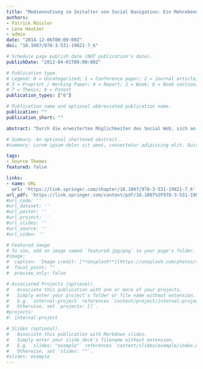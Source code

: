 ```yaml
---
title: "Mediennutzung im Zeitalter von Social Navigation: Ein Mehrebenen-Ansatz zur theoretischen Modellierung von Selektionsprozessen im Internet."
authors:
- Patrick Rössler
- Lena Hautzer
- admin
date: "2014-12-06T00:00:00Z"
doi: "10.1007/978-3-531-19821-7_6"

# Schedule page publish date (NOT publication's date).
publishDate: "2012-04-01T00:00:00Z"

# Publication type.
# Legend: 0 = Uncategorized; 1 = Conference paper; 2 = Journal article;
# 3 = Preprint / Working Paper; 4 = Report; 5 = Book; 6 = Book section;
# 7 = Thesis; 8 = Patent
publication_types: ["6"]

# Publication name and optional abbreviated publication name.
publication: ""
publication_short: ""

abstract: "Durch die erweiterten Möglichkeiten des Social Web, sich an der Mediennutzung Anderer zu orientieren oder auch selbst Nutzungsinformationen zu hinterlassen, gewinnt ‚Social Navigation’ im Internet eine neue Bedeutung. Dieses Phänomen ist ein Paradebeispiel für die veränderte Rollenverteilung zwischen dem Journalismus und seinem Publikum, da die Platzierung und Verbreitung von Medieninhalten nicht nur durch Journalisten, sondern aufgrund neuer Angebotsfunktionen auch durch Nutzer beeinflusst wird. Durch diese Veränderungen werden beide Perspektiven, die Journalismus- sowie die Rezeptionsforschung, vor neue theoretische Herausforderungen gestellt. Auf Grundlage etablierter Ansätze der Kommunikationswissenschaft (wie etwa dem dynamisch-transaktionalen Ansatz, der Gatekeeping-Theorie oder der Diffusionsforschung) legt dieser Beitrag eine theoretische Modellierung des Kommunikationsprozesses via ‚Social Navigation’ auf Mikro-, Meso- und Makroebene vor, die als Basis für weitere Forschung dienen kann." 

# Summary. An optional shortened abstract.
#summary: Lorem ipsum dolor sit amet, consectetur adipiscing elit. Duis posuere tellus ac convallis placerat. Proin tincidunt magna sed ex sollicitudin condimentum.

tags:
- Source Themes
featured: false

links:
- name: URL
  url: 'https://link.springer.com/chapter/10.1007/978-3-531-19821-7_6'
url_pdf: 'https://link.springer.com/content/pdf/10.1007%2F978-3-531-19821-7.pdf'
#url_code: ''
#url_dataset: ''
#url_poster: ''
#url_project: ''
#url_slides: ''
#url_source: ''
#url_video: ''

# Featured image
# To use, add an image named `featured.jpg/png` to your page's folder. 
#image:
#  caption: 'Image credit: [**Unsplash**](https://unsplash.com/photos/s9CC2SKySJM)'
#  focal_point: ""
#  preview_only: false

# Associated Projects (optional).
#   Associate this publication with one or more of your projects.
#   Simply enter your project's folder or file name without extension.
#   E.g. `internal-project` references `content/project/internal-project/index.md`.
#   Otherwise, set `projects: []`.
#projects:
#- internal-project

# Slides (optional).
#   Associate this publication with Markdown slides.
#   Simply enter your slide deck's filename without extension.
#   E.g. `slides: "example"` references `content/slides/example/index.md`.
#   Otherwise, set `slides: ""`.
#slides: example
---
```

